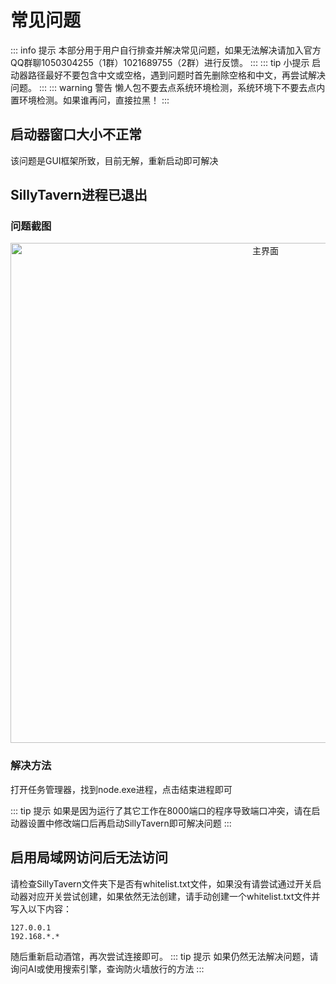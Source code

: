 # 常见问题
::: info 提示
本部分用于用户自行排查并解决常见问题，如果无法解决请加入官方QQ群聊1050304255（1群）1021689755（2群）进行反馈。
:::
::: tip 小提示
启动器路径最好不要包含中文或空格，遇到问题时首先删除空格和中文，再尝试解决问题。
:::
::: warning 警告
懒人包不要去点系统环境检测，系统环境下不要去点内置环境检测。如果谁再问，直接拉黑！
:::

## 启动器窗口大小不正常
该问题是GUI框架所致，目前无解，重新启动即可解决

## SillyTavern进程已退出
### 问题截图

<div align="center">
  <img src="/SillyTavernexit.png" alt="主界面" width="800"/>
</div>

### 解决方法
打开任务管理器，找到node.exe进程，点击结束进程即可

::: tip 提示
如果是因为运行了其它工作在8000端口的程序导致端口冲突，请在启动器设置中修改端口后再启动SillyTavern即可解决问题
:::

## 启用局域网访问后无法访问
请检查SillyTavern文件夹下是否有whitelist.txt文件，如果没有请尝试通过开关启动器对应开关尝试创建，如果依然无法创建，请手动创建一个whitelist.txt文件并写入以下内容：

```
127.0.0.1
192.168.*.*
```
随后重新启动酒馆，再次尝试连接即可。
::: tip 提示
如果仍然无法解决问题，请询问AI或使用搜索引擎，查询防火墙放行的方法
:::